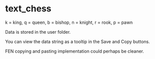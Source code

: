 # text_chess

k = king, q = queen, b = bishop, n = knight, r = rook, p = pawn

Data is stored in the user folder.

You can view the data string as a tooltip in the Save and Copy buttons.

FEN copying and pasting implementation could perhaps be cleaner.
